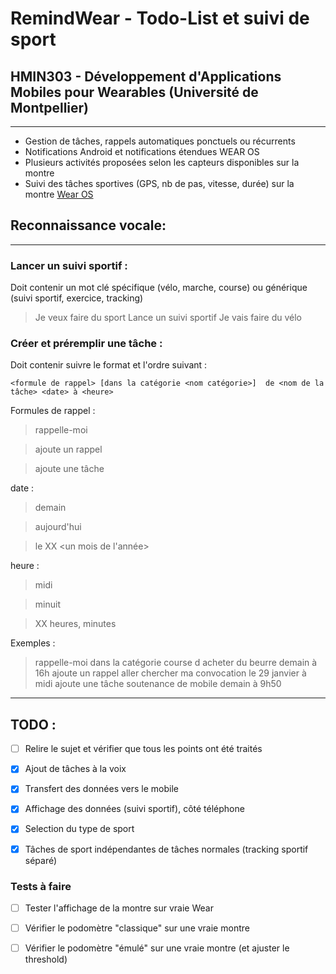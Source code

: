 # RemindWear - Todo-List et suivi de sport

## HMIN303 - Développement d'Applications Mobiles pour Wearables (Université de Montpellier)
----------------------------

- Gestion de tâches, rappels automatiques ponctuels ou récurrents
- Notifications Android et notifications étendues WEAR OS
- Plusieurs activités proposées selon les capteurs disponibles sur la montre
- Suivi des tâches sportives (GPS, nb de pas, vitesse, durée) sur la montre [Wear OS](https://wearos.google.com)

## Reconnaissance vocale:
-----------------------------
### Lancer un suivi sportif :
Doit contenir un mot clé spécifique (vélo, marche, course) ou générique (suivi sportif, exercice, tracking)
> Je veux faire du sport
> Lance un suivi sportif
> Je vais faire du vélo

### Créer et préremplir une tâche :
Doit contenir suivre le format et l'ordre suivant :

` <formule de rappel> [dans la catégorie <nom catégorie>]  de <nom de la tâche> <date> à <heure> `

Formules de rappel :
 > rappelle-moi

 > ajoute un rappel

 > ajoute une tâche

 date :
  > demain

  > aujourd'hui

  > le XX <un mois de l'année>

heure :
 > midi

 > minuit

 > XX heures, minutes

 Exemples :
 > rappelle-moi dans la catégorie course d acheter du beurre demain à 16h
 > ajoute un rappel aller chercher ma convocation le 29 janvier à midi
 > ajoute une tâche soutenance de mobile demain à 9h50


-----------------
## TODO :
- [ ] Relire le sujet et vérifier que tous les points ont été traités
- [x] Ajout de tâches à la voix
- [x] Transfert des données vers le mobile
- [x] Affichage des données (suivi sportif), côté téléphone
- [x] Selection du type de sport
- [x] Tâches de sport indépendantes de tâches normales (tracking sportif séparé)


### Tests à faire
- [ ] Tester l'affichage de la montre sur vraie Wear
- [ ] Vérifier le podomètre "classique" sur une vraie montre
- [ ] Vérifier le podomètre "émulé" sur une vraie montre (et ajuster le threshold)

